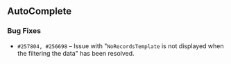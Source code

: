 ## AutoComplete

### Bug Fixes

- `#257804, #256698` – Issue with "`NoRecordsTemplate` is not displayed when the filtering the data" has been resolved.
